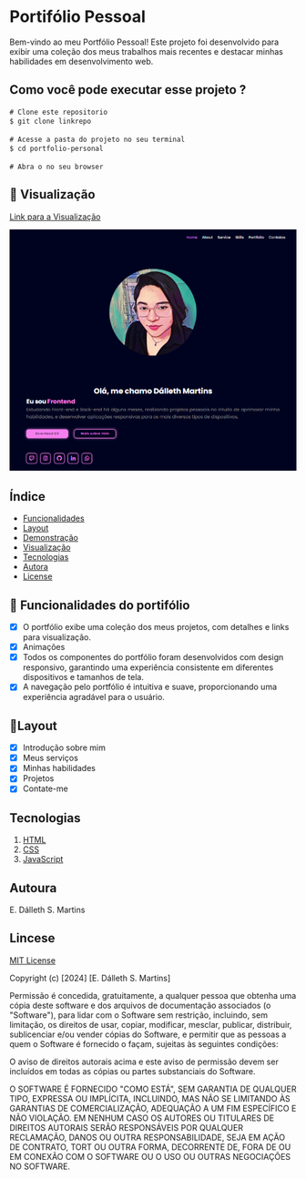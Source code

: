 # Portifólio Pessoal

Bem-vindo ao meu Portfólio Pessoal! Este projeto foi desenvolvido para exibir uma coleção dos meus trabalhos mais recentes e destacar minhas habilidades em desenvolvimento web.

## Como você pode executar esse projeto ?
 
 ```
 # Clone este repositorio
 $ git clone linkrepo

 # Acesse a pasta do projeto no seu terminal
 $ cd portfolio-personal
 
 # Abra o no seu browser
 ```

## 👀 Visualização

[Link para a Visualização](https://dalleth-martinss.github.io/personal-portfolio)

![MeuPortfolio](./assets/img-readme.png)

## Índice

- <a href="#funcionalidades"> Funcionalidades </a>
- <a href="#layout">Layout</a>
- <a href="#demonstração">Demonstração</a>
- <a href="#visualização">Visualização</a>
- <a href="#tecnologias">Tecnologias</a>
- <a href="#autora"> Autora</a>
- <a href="#license"> License</a>

## 📲 Funcionalidades do portifólio

- [x] O portfólio exibe uma coleção dos meus projetos, com detalhes e links para visualização.
- [x] Animações
- [x] Todos os componentes do portfólio foram desenvolvidos com design responsivo, garantindo uma experiência consistente em diferentes dispositivos e tamanhos de tela.
- [x] A navegação pelo portfólio é intuitiva e suave, proporcionando uma experiência agradável para o usuário.

## 📑Layout

- [x] Introdução sobre mim
- [x] Meus serviços
- [x] Minhas habilidades
- [x] Projetos
- [x] Contate-me

## Tecnologias

 1. [HTML](https://developer.mozilla.org/pt-BR/docs/Web/HTML)
 2. [CSS](https://developer.mozilla.org/pt-BR/docs/Web/CSS)
 3. [JavaScript](https://javascript.info/)

## Autoura 
E. Dálleth S. Martins

## Lincese 
[MIT License](https://opensource.org/licenses/MIT)

Copyright (c) [2024] [E. Dálleth S. Martins]

Permissão é concedida, gratuitamente, a qualquer pessoa que obtenha uma cópia deste software e dos arquivos de documentação associados (o "Software"), para lidar com o Software sem restrição, incluindo, sem limitação, os direitos de usar, copiar, modificar, mesclar, publicar, distribuir, sublicenciar e/ou vender cópias do Software, e permitir que as pessoas a quem o Software é fornecido o façam, sujeitas às seguintes condições:

O aviso de direitos autorais acima e este aviso de permissão devem ser incluídos em todas as cópias ou partes substanciais do Software.

O SOFTWARE É FORNECIDO "COMO ESTÁ", SEM GARANTIA DE QUALQUER TIPO, EXPRESSA OU IMPLÍCITA, INCLUINDO, MAS NÃO SE LIMITANDO ÀS GARANTIAS DE COMERCIALIZAÇÃO, ADEQUAÇÃO A UM FIM ESPECÍFICO E NÃO VIOLAÇÃO. EM NENHUM CASO OS AUTORES OU TITULARES DE DIREITOS AUTORAIS SERÃO RESPONSÁVEIS POR QUALQUER RECLAMAÇÃO, DANOS OU OUTRA RESPONSABILIDADE, SEJA EM AÇÃO DE CONTRATO, TORT OU OUTRA FORMA, DECORRENTE DE, FORA DE OU EM CONEXÃO COM O SOFTWARE OU O USO OU OUTRAS NEGOCIAÇÕES NO SOFTWARE.





